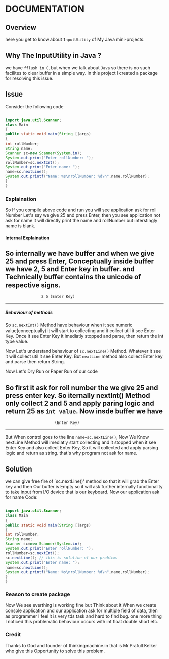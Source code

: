 #	DOCUMENTATION

## Overview
here you get to know about `InputUtility` of My Java mini-projects.

## Why The InputUtility in Java ?
we have `fflush in C`, but when we talk about `Java` so there is no such facilites to clear buffer in a simple way. In this project I created a package for resolving this issue.

## Issue
Consider the following code
```java

import java.util.Scanner;
class Main
{
public static void main(String []args)
{
int rollNumber;
String name;
Scanner sc=new Scanner(System.in);
System.out.print("Enter rollNumber: ");
rollNumber=sc.nextInt();
System.out.print("Enter name: ");
name=sc.nextLine();
System.out.printf("Name: %s\nrollNumber: %d\n",name,rollNumber);
}
}

```
### Explaination
So If you compile above code and run you will see application ask for roll Number Let's say we give 25 and press Enter, then you see application not ask for name it will directly print the name and rollNumber but interstingly name is blank.

#### Internal Explaination
So internally we have buffer and when we give 25 and press Enter, Conceptually inside buffer we have 2, 5 and Enter key in buffer. and Technically buffer contains the unicode of respective signs.
------------------------------------------------------------------------------------------------------------------
					2 5 (Enter Key)
------------------------------------------------------------------------------------------------------------------

##### Behaviour of methods
So `sc.nextInt()` Method have behaviour when it see numeric value(conceptually) it will start to collecting and it collect util it see Enter Key. Once it see Enter Key it imediatly stopped and parse, then return the int type value.

Now Let's understand behaviour of `sc.nextLine()` Method. Whatever it see it will collect util it see Enter Key. But `nextLine` method also collect Enter key and parse then return String.

Now Let's Dry Run or Paper Run of our code

So first it ask for roll number the we give 25 and press enter key. So iternally nextInt() Method only collect 2 and 5 and apply paring logic and return 25 as `int value`. 
Now insde buffer we have
------------------------------------------------------------------------------------------------------------------
				          (Enter Key)
------------------------------------------------------------------------------------------------------------------
But When control goes to the line `name=sc.nextLine()`, Now We Know nextLine Method will imediatly start collecting and it stopped when it see Enter Key and also collect Enter Key, So it will collected and apply parsing logic and return as string. that's why program not ask for name.

## Solution
we can give free fire of `sc.nextLine()' method so that it will grab the Enter key and then Our buffer is Empty so it will ask further internally functionality to take input from I/O device that is our keyboard. Now our application ask for name
Code:
```java

import java.util.Scanner;
class Main
{
public static void main(String []args)
{
int rollNumber;
String name;
Scanner sc=new Scanner(System.in);
System.out.print("Enter rollNumber: ");
rollNumber=sc.nextInt();
sc.nextLine(); // this is solution of our problem.
System.out.print("Enter name: ");
name=sc.nextLine();
System.out.printf("Name: %s\nrollNumber: %d\n",name,rollNumber);
}
}

```

### Reason to create package
Now We see everthing is working fine but Think about it When we create console application and our application ask for multiple field of data, then as programmer I feel it is very tds task and hard to find bug. one more thing I noticed this problematic behaviour occurs with int float double short etc.

### Credit
Thanks to God and founder of thinkingmachine.in that is Mr.Prafull Kelker who give this Opportunity to solve this problem.
